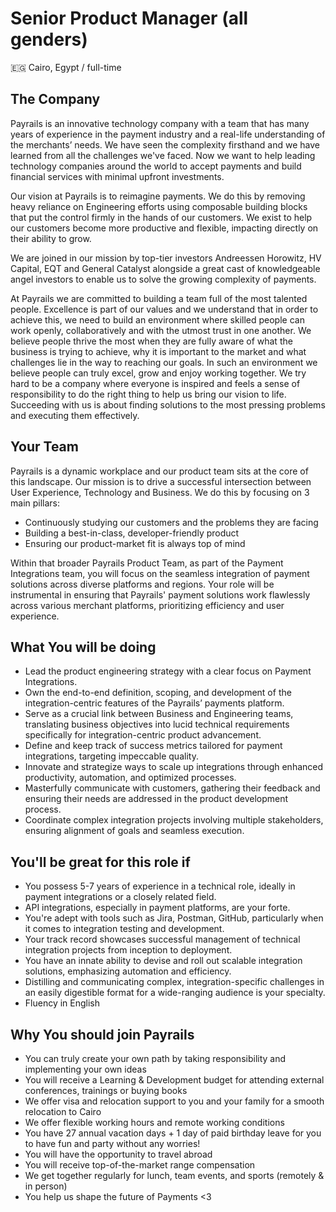 # Senior Product Manager (all genders)
:egypt: Cairo, Egypt / full-time

## The Company

Payrails is an innovative technology company with a team that has many years of experience in the payment industry and a real-life understanding of the merchants’ needs. We have seen the complexity firsthand and we have learned from all the challenges we've faced. Now we want to help leading technology companies around the world to accept payments and build financial services with minimal upfront investments.

Our vision at Payrails is to reimagine payments. We do this by removing heavy reliance on Engineering efforts using composable building blocks that put the control firmly in the hands of our customers. We exist to help our customers become more productive and flexible, impacting directly on their ability to grow.

We are joined in our mission by top-tier investors Andreessen Horowitz​, ​HV Capital, EQT and General Catalyst​ alongside a great cast of knowledgeable angel investors to enable us to solve the growing complexity of payments.

At Payrails we are committed to building a team full of the most talented people. Excellence is part of our values and we understand that in order to achieve this, we need to build an environment where skilled people can work openly, collaboratively and with the utmost trust in one another. We believe people thrive the most when they are fully aware of what the business is trying to achieve, why it is important to the market and what challenges lie in the way to reaching our goals. In such an environment we believe people can truly excel, grow and enjoy working together. We try hard to be a company where everyone is inspired and feels a sense of responsibility to do the right thing to help us bring our vision to life. Succeeding with us is about finding solutions to the most pressing problems and executing them effectively.

## Your Team

Payrails is a dynamic workplace and our product team sits at the core of this landscape. Our mission is to drive a successful intersection between User Experience, Technology and Business. We do this by focusing on 3 main pillars:

- Continuously studying our customers and the problems they are facing
- Building a best-in-class, developer-friendly product
- Ensuring our product-market fit is always top of mind

Within that broader Payrails Product Team, as part of the Payment Integrations team, you will focus on the seamless integration of payment solutions across diverse platforms and regions. Your role will be instrumental in ensuring that Payrails' payment solutions work flawlessly across various merchant platforms, prioritizing efficiency and user experience.

## What You will be doing

- Lead the product engineering strategy with a clear focus on Payment Integrations.
- Own the end-to-end definition, scoping, and development of the integration-centric features of the Payrails’ payments platform.
- Serve as a crucial link between Business and Engineering teams, translating business objectives into lucid technical requirements specifically for integration-centric product advancement.
- Define and keep track of success metrics tailored for payment integrations, targeting impeccable quality.
- Innovate and strategize ways to scale up integrations through enhanced productivity, automation, and optimized processes.
- Masterfully communicate with customers, gathering their feedback and ensuring their needs are addressed in the product development process.
- Coordinate complex integration projects involving multiple stakeholders, ensuring alignment of goals and seamless execution.

## You'll be great for this role if

- You possess 5-7 years of experience in a technical role, ideally in payment integrations or a closely related field.
- API integrations, especially in payment platforms, are your forte.
- You're adept with tools such as Jira, Postman, GitHub, particularly when it comes to integration testing and development.
- Your track record showcases successful management of technical integration projects from inception to deployment.
- You have an innate ability to devise and roll out scalable integration solutions, emphasizing automation and efficiency.
- Distilling and communicating complex, integration-specific challenges in an easily digestible format for a wide-ranging audience is your specialty.
- Fluency in English

## Why You should join Payrails

- You can truly create your own path by taking responsibility and implementing your own ideas
- You will receive a Learning & Development budget for attending external conferences, trainings or buying books
- We offer visa and relocation support to you and your family for a smooth relocation to Cairo
- We offer flexible working hours and remote working conditions
- You have 27 annual vacation days + 1 day of paid birthday leave for you to have fun and party without any worries!
- You will have the opportunity to travel abroad
- You will receive top-of-the-market range compensation
- We get together regularly for lunch, team events, and sports (remotely & in person)
- You help us shape the future of Payments <3